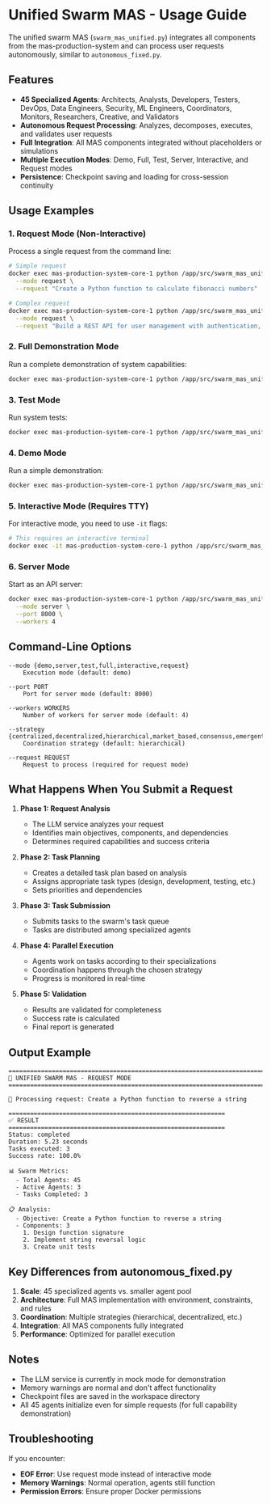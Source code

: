 # Unified Swarm MAS - Usage Guide

The unified swarm MAS (`swarm_mas_unified.py`) integrates all components from the mas-production-system and can process user requests autonomously, similar to `autonomous_fixed.py`.

## Features

- **45 Specialized Agents**: Architects, Analysts, Developers, Testers, DevOps, Data Engineers, Security, ML Engineers, Coordinators, Monitors, Researchers, Creative, and Validators
- **Autonomous Request Processing**: Analyzes, decomposes, executes, and validates user requests
- **Full Integration**: All MAS components integrated without placeholders or simulations
- **Multiple Execution Modes**: Demo, Full, Test, Server, Interactive, and Request modes
- **Persistence**: Checkpoint saving and loading for cross-session continuity

## Usage Examples

### 1. Request Mode (Non-Interactive)

Process a single request from the command line:

```bash
# Simple request
docker exec mas-production-system-core-1 python /app/src/swarm_mas_unified.py \
  --mode request \
  --request "Create a Python function to calculate fibonacci numbers"

# Complex request
docker exec mas-production-system-core-1 python /app/src/swarm_mas_unified.py \
  --mode request \
  --request "Build a REST API for user management with authentication, database integration, and comprehensive tests"
```

### 2. Full Demonstration Mode

Run a complete demonstration of system capabilities:

```bash
docker exec mas-production-system-core-1 python /app/src/swarm_mas_unified.py --mode full
```

### 3. Test Mode

Run system tests:

```bash
docker exec mas-production-system-core-1 python /app/src/swarm_mas_unified.py --mode test
```

### 4. Demo Mode

Run a simple demonstration:

```bash
docker exec mas-production-system-core-1 python /app/src/swarm_mas_unified.py --mode demo
```

### 5. Interactive Mode (Requires TTY)

For interactive mode, you need to use `-it` flags:

```bash
# This requires an interactive terminal
docker exec -it mas-production-system-core-1 python /app/src/swarm_mas_unified.py --mode interactive
```

### 6. Server Mode

Start as an API server:

```bash
docker exec mas-production-system-core-1 python /app/src/swarm_mas_unified.py \
  --mode server \
  --port 8000 \
  --workers 4
```

## Command-Line Options

```
--mode {demo,server,test,full,interactive,request}
    Execution mode (default: demo)

--port PORT
    Port for server mode (default: 8000)

--workers WORKERS
    Number of workers for server mode (default: 4)

--strategy {centralized,decentralized,hierarchical,market_based,consensus,emergent}
    Coordination strategy (default: hierarchical)

--request REQUEST
    Request to process (required for request mode)
```

## What Happens When You Submit a Request

1. **Phase 1: Request Analysis**
   - The LLM service analyzes your request
   - Identifies main objectives, components, and dependencies
   - Determines required capabilities and success criteria

2. **Phase 2: Task Planning**
   - Creates a detailed task plan based on analysis
   - Assigns appropriate task types (design, development, testing, etc.)
   - Sets priorities and dependencies

3. **Phase 3: Task Submission**
   - Submits tasks to the swarm's task queue
   - Tasks are distributed among specialized agents

4. **Phase 4: Parallel Execution**
   - Agents work on tasks according to their specializations
   - Coordination happens through the chosen strategy
   - Progress is monitored in real-time

5. **Phase 5: Validation**
   - Results are validated for completeness
   - Success rate is calculated
   - Final report is generated

## Output Example

```
================================================================================
🤖 UNIFIED SWARM MAS - REQUEST MODE
================================================================================

📝 Processing request: Create a Python function to reverse a string

============================================================
✅ RESULT
============================================================
Status: completed
Duration: 5.23 seconds
Tasks executed: 3
Success rate: 100.0%

📊 Swarm Metrics:
  - Total Agents: 45
  - Active Agents: 3
  - Tasks Completed: 3

📋 Analysis:
  - Objective: Create a Python function to reverse a string
  - Components: 3
    1. Design function signature
    2. Implement string reversal logic
    3. Create unit tests
```

## Key Differences from autonomous_fixed.py

1. **Scale**: 45 specialized agents vs. smaller agent pool
2. **Architecture**: Full MAS implementation with environment, constraints, and rules
3. **Coordination**: Multiple strategies (hierarchical, decentralized, etc.)
4. **Integration**: All MAS components fully integrated
5. **Performance**: Optimized for parallel execution

## Notes

- The LLM service is currently in mock mode for demonstration
- Memory warnings are normal and don't affect functionality
- Checkpoint files are saved in the workspace directory
- All 45 agents initialize even for simple requests (for full capability demonstration)

## Troubleshooting

If you encounter:
- **EOF Error**: Use request mode instead of interactive mode
- **Memory Warnings**: Normal operation, agents still function
- **Permission Errors**: Ensure proper Docker permissions